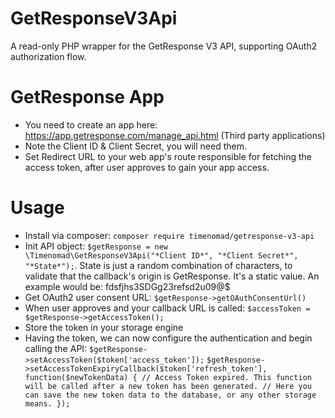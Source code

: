 # GetResponseV3Api
A read-only PHP wrapper for the GetResponse V3 API, supporting OAuth2 authorization flow.

# GetResponse App
* You need to create an app here: https://app.getresponse.com/manage_api.html (Third party applications)
* Note the Client ID & Client Secret, you will need them.
* Set Redirect URL to your web app's route responsible for fetching the access token, after user approves to gain your app access.

# Usage
* Install via composer: `composer require timenomad/getresponse-v3-api`
* Init API object: `$getResponse = new \Timenomad\GetResponseV3Api("*Client ID*", "*Client Secret*", "*State*");`.
  State is just a random combination of characters, to validate that the callback's origin is GetResponse. It's a static value.
  An example would be: fdsfjhs3SDGg23refsd2u09@$
* Get OAuth2 user consent URL: `$getResponse->getOAuthConsentUrl()`
* When user approves and your callback URL is called: `$accessToken = $getResponse->getAccessToken();`
* Store the token in your storage engine
* Having the token, we can now configure the authentication and begin calling the API: 
  `$getResponse->setAccessToken($token['access_token']);`
  `$getResponse->setAccessTokenExpiryCallback($token['refresh_token'], function($newTokenData) {
      // Access Token expired. This function will be called after a new token has been generated.
      // Here you can save the new token data to the database, or any other storage means.
  });`

